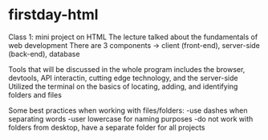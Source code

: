 # firstday-html
Class 1: mini project on HTML
The lecture talked about the fundamentals of web development
There are 3 components -> client (front-end), server-side (back-end), database

Tools that will be discussed in the whole program includes the browser, devtools, API interactin, cutting edge technology, and the server-side
Utilized the terminal on the basics of locating, adding, and identifying folders and files

Some best practices when working with files/folders:
-use dashes when separating words
-user lowercase for naming purposes
-do not work with folders from desktop, have a separate folder for all projects 

